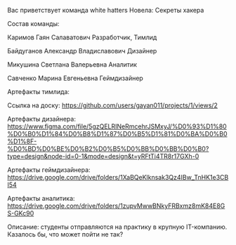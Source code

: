 Вас приветствует команда white hatters
Новела: Секреты хакера


Состав команды:

Каримов Гаян Салаватович	Разработчик, Тимлид

Байдуганов Александр Владиславович Дизайнер

Микушина Светлана Валерьевна Аналитик

Савченко Марина Евгеньевна	Геймдизайнер

Артефакты тимлида:

Ссылка на доску:
https://github.com/users/gayan011/projects/1/views/2

Артефакты дизайнера:
https://www.figma.com/file/5gzQELRINeRmcehrJSMxyJ/%D0%93%D1%80%D0%B0%D1%84%D0%B8%D1%87%D0%B5%D1%81%D0%BA%D0%B0%D1%8F-%D0%BD%D0%BE%D0%B2%D0%B5%D0%BB%D0%BB%D0%B0?type=design&node-id=0-1&mode=design&t=yRFtTi4TR8r17GXh-0

Артефакты геймдизайнера:
https://drive.google.com/drive/folders/1XaBQeKlknsak3Qz4IBw_TnHK1e3CBI54

Артефакты аналитика:
https://drive.google.com/drive/folders/1zupvMwwBNkyFRBxmz8mK84E8GS-GKc90


Описание: студенты отправляются на практику в крупную IT-компанию. Казалось бы, что может пойти не так?
